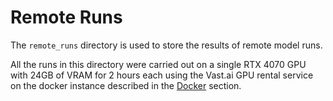 # Remote Runs

The `remote_runs` directory is used to store the results of remote model runs.

All the runs in this directory were carried out on a single RTX 4070 GPU with 24GB of VRAM for 2 hours each using the Vast.ai GPU rental service on the docker instance described in the [Docker](../Docker) section.

